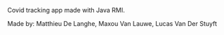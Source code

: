 Covid tracking app made with Java RMI.

Made by: Matthieu De Langhe, Maxou Van Lauwe, Lucas Van Der Stuyft